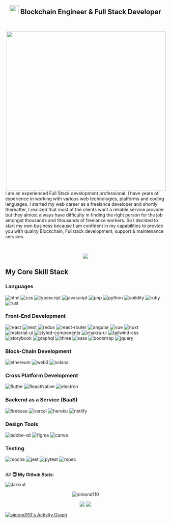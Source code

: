 <h2 align="center">
    <img src="https://media.giphy.com/media/hvRJCLFzcasrR4ia7z/giphy.gif" width="28"> 
    Blockchain Engineer & Full Stack Developer
</h2>
<br>
<p>
  <p>
    <img align="right" width="500" src="https://camo.githubusercontent.com/fa73289736064aba480d0708da37d7aa183a8c3e2bcc2f58c54285a3bbbeecc1/68747470733a2f2f7777772e61616c7068612e6e65742f77702d636f6e74656e742f75706c6f6164732f323032302f31322f66756c6c2d737461636b2d646576656c6f706d656e742e676966" />
  </p>
  <p>
    I am an experienced Full Stack development professional.
    I have years of experience in working with various web technologies, platforms and coding languages.
    I started my web career as a freelance developer and shortly thereafter, I realized that most of the clients
    want a reliable service provider but they almost always have difficulty in finding the right person
    for the job amongst thousands and thousands of freelance workers. So I decided to start my own business
    because I am confident in my capabilities to provide you with quality Blockchain,
    Fullstack development, support & maintenance services.
  </p>
</p>
<br>
<p align="center">
  <a href="https://github.com/simond110"><img src="https://readme-typing-svg.herokuapp.com/?lines=Creative,%20Passionate%20and%20Efficient%20Full-Stack%20Software%20engineer;10+%2B%20years%20of%20hands-on%20experience;&center=true&width=800&height=45"></a>
</p>

## My Core Skill Stack
### Languages

![html](https://img.shields.io/badge/HTML5-E34F26?style=for-the-badge&logo=html5&logoColor=white)
![css](https://img.shields.io/badge/CSS3-1572B6?style=for-the-badge&logo=css3&logoColor=white)
![typescript](https://img.shields.io/badge/TypeScript-3178C6?style=for-the-badge&logo=typescript&logoColor=white)
![javascript](https://img.shields.io/badge/JavaScript-323330?style=for-the-badge&logo=javascript&logoColor=F7DF1E)
![php](https://img.shields.io/badge/PHP-007aff?style=for-the-badge&logo=php&logoColor=white)
![python](https://img.shields.io/badge/Python-3776AB?style=for-the-badge&logo=python&logoColor=white)
![solidity](https://img.shields.io/badge/Solidity-363636?style=for-the-badge&logo=solidity&logoColor=white)
![ruby](https://img.shields.io/badge/Ruby-28B6F6?style=for-the-badge&logo=ruby&logoColor=white)
![rust](https://img.shields.io/badge/Rust-a01058?style=for-the-badge&logo=rust&logoColor=white)

### Front-End Development

![react](https://img.shields.io/badge/React-20232A?style=for-the-badge&logo=react&logoColor=61DAFB)
![next](https://img.shields.io/badge/Next-000000?style=for-the-badge&logo=nextdotjs&logoColor=FFFFFF)
![redux](https://img.shields.io/badge/Redux-593D88?style=for-the-badge&logo=redux&logoColor=white)
![react-router](https://img.shields.io/badge/React_Router-20232A?style=for-the-badge&logo=react-router&logoColor=61DAFB)
![angular](https://img.shields.io/badge/Angular-CA4245?style=for-the-badge&logo=angular&logoColor=61DAFB)
![vue](https://img.shields.io/badge/Vue-1ca010?style=for-the-badge&logo=vuedotjs&logoColor=FFFFFF)
![nuxt](https://img.shields.io/badge/Nuxt-000000?style=for-the-badge&logo=nuxtdotjs&logoColor=FFFFFF)
![material-ui](https://img.shields.io/badge/Material_UI-0081CB?style=for-the-badge&logo=mui&logoColor=white)
![styled-components](https://img.shields.io/badge/Styled_Components-4285F4?style=for-the-badge&logo=styled-components&logoColor=white)
![chakra-ui](https://img.shields.io/badge/Chakra_UI-319795?style=for-the-badge&logo=chakra-ui&logoColor=white)
![tailwind-css](https://img.shields.io/badge/tailwind_css-06B6D4?style=for-the-badge&logo=tailwind-css&logoColor=white)
![storybook](https://img.shields.io/badge/storybook-FF4785?style=for-the-badge&logo=storybook&logoColor=white)
![graphql](https://img.shields.io/badge/GraphQL-E434AA?style=for-the-badge&logo=graphql&logoColor=white)
![three](https://img.shields.io/badge/Three.js-000000?style=for-the-badge&logo=three.js&logoColor=white)
![sass](https://img.shields.io/badge/SASS-CC6699?style=for-the-badge&logo=sass&logoColor=white)
![bootstrap](https://img.shields.io/badge/Bootstrap-563D7C?style=for-the-badge&logo=bootstrap&logoColor=white)
![jquery](https://img.shields.io/badge/jQuery-0769AD?style=for-the-badge&logo=jquery&logoColor=white)

### Block-Chain Development

![ethereum](https://img.shields.io/badge/Ethereum-3C3C3D?style=for-the-badge&logo=ethereum&logoColor=white)
![web3](https://img.shields.io/badge/Web_3-F16822?style=for-the-badge&logo=web3.js&logoColor=white)
![solana](https://img.shields.io/badge/Solana-430098?style=for-the-badge&logo=solana&logoColor=white)

### Cross Platform Development

![flutter](https://img.shields.io/badge/Flutter-28B6F6?style=for-the-badge&logo=flutter&logoColor=white)
![ReactNative](https://img.shields.io/badge/React_Native-28B6F6?style=for-the-badge&logo=react&logoColor=white)
![electron](https://img.shields.io/badge/Electron-2C2E3B?style=for-the-badge&logo=electron&logoColor=white)

### Backend as a Service (BaaS)

![firebase](https://img.shields.io/badge/Firebase-ffaa00?style=for-the-badge&logo=Firebase&logoColor=white)
![vercel](https://img.shields.io/badge/Vercel-000000?style=for-the-badge&logo=Vercel&logoColor=white)
![heroku](https://img.shields.io/badge/Heroku-430098?style=for-the-badge&logo=heroku&logoColor=white)
![netlify](https://img.shields.io/badge/Netlify-00C7B7?style=for-the-badge&logo=netlify&logoColor=white)

### Design Tools

![adobe-xd](https://img.shields.io/badge/abode_xd-470137?style=for-the-badge&logo=adobe-xd&logoColor=white)
![figma](https://img.shields.io/badge/figma-000000?style=for-the-badge&logo=figma&logoColor=white)
![canva](https://img.shields.io/badge/canva-00C4CC?style=for-the-badge&logo=canva&logoColor=white)

### Testing

![mocha](https://img.shields.io/badge/Mocha-8D6748?style=for-the-badge&logo=mocha&logoColor=white)
![jest](https://img.shields.io/badge/Jest-C21325?style=for-the-badge&logo=jest&logoColor=white)
![pytest](https://img.shields.io/badge/Pytest-3776AB?style=for-the-badge&logo=python&logoColor=white)
![rspec](https://img.shields.io/badge/Rspec-3776AB?style=for-the-badge&logo=rspec&logoColor=white)

<br>
## <b>😇 My Github Stats</b>:
<p align="left"><img src="https://komarev.com/ghpvc/?username=simond110&label=Profile%20views&color=0e75b6&style=flat" alt="darkrut" /> </p>
<p align="center" style="margin-bottom: 10px;"><img src="https://github-profile-trophy.vercel.app/?username=simond110&column=7&theme=onedark" alt="simond110" /></p>
<p align="center">
  <img src = "https://github-readme-stats.vercel.app/api?username=simond110&show_icons=true&include_all_commits=true&count_private=true&theme=tokyonight"> 
  <img src = "https://github-readme-stats.vercel.app/api/top-langs/?username=simond110&langs_count=8&layout=compact&theme=tokyonight&include_all_commits=true">
</p>
<a href="https://github.com/simond110/simond110">
  <img alt="simond110's Activity Graph" src="https://activity-graph.herokuapp.com/graph?username=simond110&bg_color=22222E&color=DDDD66&line=00FFFF&point=0000FF"/>
</a>
  
</p>
</details>
